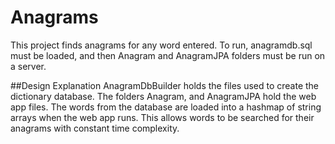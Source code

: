 # Anagrams

This project finds anagrams for any word entered. To run, anagramdb.sql must be loaded,
and then Anagram and AnagramJPA folders must be run on a server.

##Design Explanation
AnagramDbBuilder holds the files used to create the dictionary database. The folders Anagram, and AnagramJPA hold the web app 
files. The words from the database are loaded into a hashmap of string arrays when the web app runs. This allows words to be searched for their anagrams with constant time complexity.
